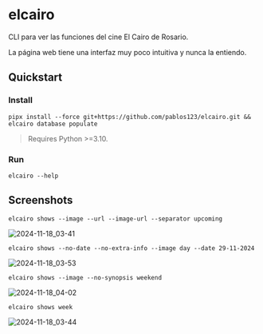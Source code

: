 # elcairo

CLI para ver las funciones del cine El Cairo de Rosario.

La página web tiene una interfaz muy poco intuitiva y nunca la entiendo.

## Quickstart

### Install

```
pipx install --force git+https://github.com/pablos123/elcairo.git && elcairo database populate
```

> Requires Python >=3.10.

### Run

```
elcairo --help
```

## Screenshots

```
elcairo shows --image --url --image-url --separator upcoming
```
![2024-11-18_03-41](https://github.com/user-attachments/assets/c2153809-e6fa-4649-983b-92e3ee8630c9)

```
elcairo shows --no-date --no-extra-info --image day --date 29-11-2024
```
![2024-11-18_03-53](https://github.com/user-attachments/assets/75de2f47-f906-48f1-b1c8-48d09cf92c0e)

```
elcairo shows --image --no-synopsis weekend
```
![2024-11-18_04-02](https://github.com/user-attachments/assets/c9c67ec6-9165-456d-b616-eec6e47ade5c)

```
elcairo shows week
```
![2024-11-18_03-44](https://github.com/user-attachments/assets/2be5e3f0-b102-4892-936d-49de6b75accf)

